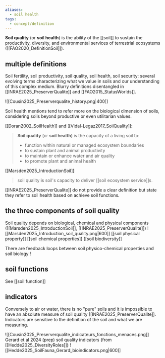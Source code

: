 ```yaml
---
aliases:
  - soil health
tags:
  - concept/definition
---
```

**Soil quality** (or **soil health**) is the ability of the [[soil]] to sustain the productivity, diversity, and environmental services of terrestrial ecosystems ([[FAO2020_DefinitionSoil]]).
## multiple definitions
Soil fertility, soil productivity, soil quality, soil health, soil security: several evolving terms characterizing what we value in soils and our understanding of this complex medium. Blurry definitions disentangled in [[INRAE2025_PreserverQualite]] and [[FAO2015_StatusWorlds]].

![[Cousin2025_Preserverqualite_history.png|400]]

Soil health mentions tend to refer more on the biological dimension of soils, considering soils beyond productive or even utilitarian values.

 [[Doran2002_SoilHealth]] and [[Vidal-Legaz2017_SoilQuality]]: 
>  **Soil quality** (or **soil health**) is the capacity of a living soil to:
> - function within natural or managed ecosystem boundaries
> - to sustain plant and animal productivity
> - to maintain or enhance water and air quality
> - to promote plant and animal health

[[Marsden2025_IntroductionSoil]]
> soil quality is soil's capacity to deliver [[soil ecosystem service]]s.

[[INRAE2025_PreserverQualite]] do not provide a clear definition but state they refer to soil health based on achieve soil functions.
## the three components of soil quality
Soil quality depends on biological, chemical and physical components ([[Marsden2025_IntroductionSoil]], [[INRAE2025_PreserverQualite]])
![[Marsden2025_Introduction_soil_quality.png|600]]
[[soil physical property]]
[[soil chemical properties]]
[[soil biodiversity]]

There are feedback loops between soil physico-chemical properties and soil biology !
## soil functions
See [[soil function]]
## indicators
Conversely to air or water, there is no "pure" soils and it is impossible to have an absolute measure of soil quality [[INRAE2025_PreserverQualite]]. Indicators are sensitive to the definition of the soil and what we are measuring.

![[Cousin2025_Preserverqualite_indicateurs_fonctions_menaces.png]]
Gerard et al 2024 (prep) soil quality indicators (from [[Hedde2025_DiversityRoles]])
![[Hedde2025_SoilFauna_Gerard_bioindicators.png|600]]